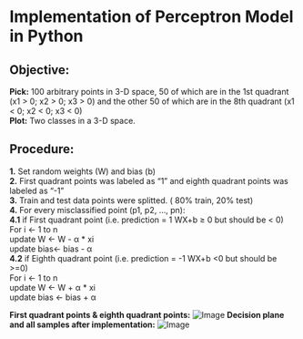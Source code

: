 # Implementation of Perceptron Model in Python
## Objective:

**Pick:** 100 arbitrary points in 3-D space, 50 of which are in the 1st
quadrant (x1 > 0; x2 > 0; x3 > 0) and the other 50 of which are
in the 8th quadrant (x1 < 0; x2 < 0; x3 < 0)  
**Plot:** Two classes in a 3-D space.

## Procedure:

**1.** Set random weights (W) and bias (b)  
**2.** First quadrant points was labeled as “1” and eighth quadrant points was labeled as “-1”  
**3.** Train and test data points were splitted. ( 80% train, 20% test)  
**4.** For every misclassified point (p1, p2, …, pn):  
    **4.1** if First quadrant point (i.e. prediction = 1 WX+b ≥ 0 but should be < 0)  
        For i <- 1 to n  
        update W <- W - α * xi  
        update bias<- bias - α  
    **4.2** if Eighth quadrant point (i.e. prediction = -1 WX+b <0 but should be >=0)  
        For i <- 1 to n  
        update W <- W + α * xi  
        update bias <- bias + α  

**First quadrant points & eighth quadrant points:**
![Image](https://i.ibb.co/YkcfYYD/Ads-z.png)
**Decision plane and all samples after implementation:**
![Image](https://i.ibb.co/RbdGMk5/Ads-z.png)
